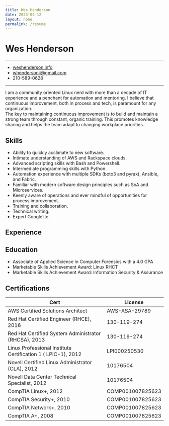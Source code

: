 ```yaml
---
title: Wes Henderson
date: 2023-04-12
layout: none
permalink: /resume
---
```


Wes Henderson
===

---
* [weshenderson.info](https://weshenderson.info)
* [whendersonii@gmail.com](mailto:whendersonii@gmail.com)
* 210-589-0628

---

I am a community oriented Linux nerd with more than a decade of IT experience and a penchant for automation and mentoring. I believe that continuous improvement, both in process and tech, is paramount for any organization.<br>The key to maintaining continuous improvement is to build and maintain a strong team through constant, organic training. This promotes knowledge sharing and helps the team adapt to changing workplace priorities.



Skills
---
* Ability to quickly acclimate to new software.
* Intimate understanding of AWS and Rackspace clouds.
* Advanced scripting skills with Bash and Powershell.
* Intermediate programming skills with Python.
* Automation experience with multiple SDKs (boto3 and pyrax), Ansible, and Fabric.
* Familiar with modern software design principles such as SoA and Microservices.
* Keenly aware of operations and ever mindful of opportunities for process improvement.
* Training and collaboration.
* Technical writing.
* Expert Google’ite.

Experience
---

Education
---

* Associate of Applied Science in Computer Forensics with a 4.0 GPA
* Marketable Skills Achievement Award: Linux RHCT
* Marketable Skills Achievement Award: Information Security & Assurance

Certifications
---

|Cert                                                         | License          |
|-------------------------------------------------------------|------------------|
|AWS Certified Solutions Architect                            | AWS-ASA-29789    |
|Red Hat Certified Engineer (RHCE), 2016                      | 130-119-274      |
|Red Hat Certified System Administrator (RHCSA), 2013         | 130-119-274      |
|Linux Professional Institute Certification 1 ( LPIC-1), 2012 | LPI000250530     |
|Novell Certified Linux Administrator (CLA), 2012             | 10176504         |
|Novell Data Center Technical Specialist, 2012                | 10176504         |
|CompTIA Linux+, 2012                                         | COMP001007825623 |
|CompTIA Security+, 2010                                      | COMP001007825623 |
|CompTIA Network+, 2010                                       | COMP001007825623 |
|CompTIA A+, 2008                                             | COMP001007825623 |
